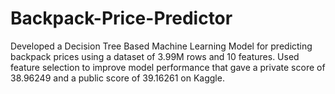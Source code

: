# Backpack-Price-Predictor
Developed a Decision Tree Based Machine Learning Model for predicting backpack prices using a dataset of 3.99M rows and 10 features. Used feature selection to improve model performance that gave a private score of 38.96249 and a public score of 39.16261 on Kaggle.
